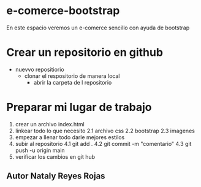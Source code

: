 # e-comerce-bootstrap
En este espacio veremos un e-comerce sencillo con ayuda de bootstrap
# Crear un repositorio en github 
+ nuevvo repositiorio
  + clonar el respositorio de manera local
    + abrir la carpeta de l repositorio 
# Preparar mi lugar de trabajo 
1. crear un archivo index.html 
2. linkear todo lo que necesito 
   2.1 archivo css 
   2.2 bootstrap
   2.3 imagenes
3. empezar a llenar todo darle mejores estilos
4. subir al repositorio
   4.1 git add .
   4.2 git commit -m "comentario"
   4.3 git push -u origin main
5. verificar los cambios en git hub

## Autor Nataly Reyes Rojas

